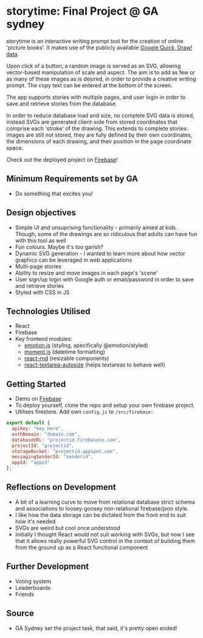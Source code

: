 # storytime: Final Project @ GA sydney

storytime is an interactive writing prompt tool for the creation of online 'picture books'. It makes use of the publicly available [Google Quick, Draw! data](https://github.com/googlecreativelab/quickdraw-dataset).

Upon click of a button, a random image is served as an SVG, allowing vector-based manipulation of scale and aspect. The aim is to add as few or as many of these images as is desired, in order to provide a creative writing prompt. The copy text can be entered at the bottom of the screen.

The app supports stories with multiple pages, and user login in order to save and retrieve stories from the database.

In order to reduce database load and size, no complete SVG data is stored, instead SVGs are generated client-side from stored coordinates that comprise each 'stroke' of the drawing. This extends to complete stories: images are still not stored, they are fully defined by their own coordinates, the dimensions of each drawing, and their position in the page coordinate space.

Check out the deployed project on [Firebase](https://storytime-261823.firebaseapp.com)!

## Minimum Requirements set by GA
* Do something that excites you!

## Design objectives
* Simple UI and unsuprising functionality - primarily aimed at kids. Though, some of the drawings are so ridiculous that adults can have fun with this tool as well
* Fun colours. Maybe it's too garish?
* Dynamic SVG generation - I wanted to learn more about how vector graphics can be leveraged in web applications
* Multi-page stories
* Ability to resize and move images in each page's 'scene'
* User sign/up login with Google auth or email/password in order to save and retrieve stories
* Styled with CSS in JS

## Technologies Utilised
* React
* Firebase
* Key frontend modules:
  * [emotion.js](https://github.com/emotion-js/emotion) (styling, specifically @emotion/styled)
  * [moment.js](https://github.com/moment/moment) (datetime formatting)
  * [react-rnd](https://github.com/bokuweb/react-rnd) (resizable components)
  * [react-textarea-autosize](https://github.com/buildo/react-autosize-textarea) (helps textareas to behave well)

## Getting Started
* Demo on [Firebase](https://storytime-261823.firebaseapp.com)
* To deploy yourself, clone the repo and setup your own firebase project.
* Utilises firestore. Add own `config.js` to `/src/firebase:`
```js
export default {
  apiKey: "key here",
  authDomain: "domain.com",
  databaseURL: "projectid.firebaseio.com",
  projectId: "projectid",
  storageBucket: "projectid.appspot.com",
  messagingSenderId: "senderid",
  appId: "appid"
};
```

## Reflections on Development
* A bit of a learning curve to move from relational database strict schema and associations to loosey-goosey non-relational firebase/json style.
* I like how the data storage can be dictated from the front end to suit how it's needed
* SVGs are weird but cool once understood
* Initially I thought React would not suit working with SVGs, but now I see that it allows really powerful SVG control in the context of building them from the ground up as a React functional component

## Further Development
* Voting system
* Leaderboards
* Friends

## Source
* GA Sydney set the project task, that said, it's pretty open ended!
